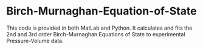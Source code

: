 # Birch-Murnaghan-Equation-of-State

This code is provided in both MatLab and Python. It calculates and fits the 2nd and 3rd order Birch-Murnaghan Equations of State to experimental Pressure-Volume data. 
